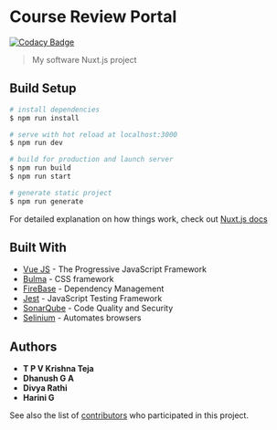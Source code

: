 # Course Review Portal

[![Codacy Badge](https://api.codacy.com/project/badge/Grade/a984ef73321740d185aa8356b9f09ff7)](https://app.codacy.com/manual/Teja-09/software-project?utm_source=github.com&utm_medium=referral&utm_content=Teja-09/software-project&utm_campaign=Badge_Grade_Dashboard)

> My software Nuxt.js project

## Build Setup

``` bash
# install dependencies
$ npm run install

# serve with hot reload at localhost:3000
$ npm run dev

# build for production and launch server
$ npm run build
$ npm run start

# generate static project
$ npm run generate
```

For detailed explanation on how things work, check out [Nuxt.js docs](https://nuxtjs.org)

## Built With

*   [Vue JS](https://vuejs.org/) - The Progressive JavaScript Framework
*   [Bulma](https://bulma.io/) - CSS framework
*   [FireBase](https://firebase.google.com/?gclid=CjwKCAjw3-bzBRBhEiwAgnnLCg5mQFAucOwekECsm5YDHAcvko_evQj9XPuyq-ZbxXboYTCl0o1RQRoCJ2AQAvD_BwE) - Dependency Management
*   [Jest](https://jestjs.io/) - JavaScript Testing Framework
*   [SonarQube](https://www.sonarqube.org/) - Code Quality and Security
*   [Selinium](https://www.selenium.dev/) - Automates browsers

## Authors

*   **T P V Krishna Teja**
*   **Dhanush G A**
*   **Divya Rathi**
*   **Harini G**

See also the list of [contributors](https://github.com/Teja-09/software-project/graphs/contributors) who participated in this project.
